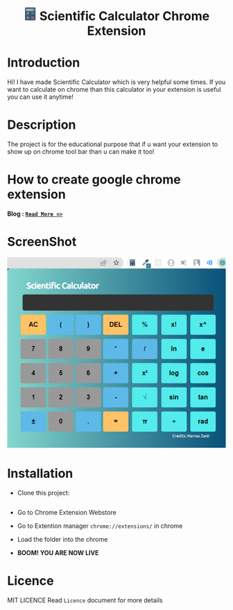 <h1 align="center"><img src="/img/favicon.png" width="30" height="30"> Scientific Calculator Chrome Extension</h1>

# Introduction

Hi! I have made Scientific Calculator which is very helpful some times. If you want to calculate on chrome than this calculator in your extension is useful you can use it anytime!

# Description

The project is for the educational purpose that if u want your extension to show up on chrome tool bar than u can make it too!

# How to create google chrome extension

**Blog : [`Read More =>`](https://levelup.gitconnected.com/make-your-first-chrome-extension-with-javascript-7aa383db2b03)**

# ScreenShot

<img src="Screenshot.png">

# Installation

- Clone this project:
```

```
- Go to Chrome Extension Webstore
- Go to Extention manager `chrome://extensions/` in chrome
- Load the folder into the chrome

-  **BOOM! YOU ARE NOW LIVE**

# Licence

MIT LICENCE
Read `Licence` document for more details


